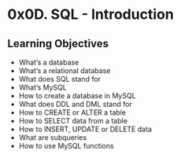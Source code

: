 # 0x0D. SQL - Introduction

## Learning Objectives

+ What’s a database
+ What’s a relational database
+ What does SQL stand for
+ What’s MySQL
+ How to create a database in MySQL
+ What does DDL and DML stand for
+ How to CREATE or ALTER a table
+ How to SELECT data from a table
+ How to INSERT, UPDATE or DELETE data
+ What are subqueries
+ How to use MySQL functions
